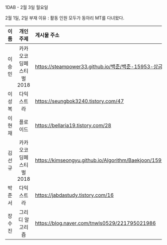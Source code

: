 1DAB - 2월 3일 월요일

2월 1일, 2일 부재 이유 : 활동 인원 모두가 동아리 MT를 다녀왔다.

| 이름 | 개인 주제 | 게시물 주소 |
| :------: | :----------: | :---------------------------------------------------------- |
| 이승민 | 카카오코딩페스티벌2018 | https://steampower33.github.io/백준/백준-15953-상금-헌터/ |
| 이성복 | 다익스트라 | https://seungbok3240.tistory.com/47 |
| 이현재 | 플로이드 | https://bellaria19.tistory.com/28 |
| 김선규 | 카카오코딩페스티벌2018 | https://kimseongyu.github.io/Algorithm/Baekjoon/15953.html |
| 박준서 | 다익스트라 | https://jabdastudy.tistory.com/16 |
| 장수진 | 그리디 알고리즘 | https://blog.naver.com/tnwls0529/221795021986 |
